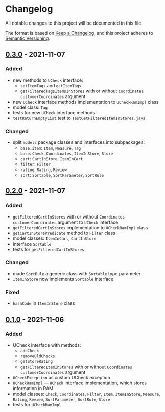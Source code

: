 # Changelog

All notable changes to this project will be documented in this file.

The format is based on [Keep a Changelog](https://keepachangelog.com/en/1.0.0/),
and this project adheres to [Semantic Versioning](https://semver.org/spec/v2.0.0.html).

## [0.3.0] - 2021-11-07

### Added
- new methods to `UCheck` interface:
  - `setItemTags` and `getItemTags`
  - `getFilteredTagsItemsInStores` with or without `Coordinates customerCoordinates` argument
- new `UCheck` interface methods implementation to `UCheckRamImpl` class
- model class: `Tag`
- tests for new `UCheck` interface methods
- `testReturnEmptyList` test to `TestGetFilteredItemInStores.java`

### Changed
- split `models` package classes and interfaces into subpackages:
  - `base.item`: `Item`, `Measure`, `Tag`
  - `base`: `Check`, `Coordinates`, `ItemInStore`, `Store`
  - `cart`: `CartInStore`, `ItemInCart`
  - `filter`: `Filter`
  - `rating`: `Rating`, `Review`
  - `sort`: `Sortable`, `SortParameter`, `SortRule`

## [0.2.0] - 2021-11-07

### Added
- `getFilteredCartInStores` with or without `Coordinates customerCoordinates` argument to `UCheck` interface
- `getFilteredCartInStores` implementation to `UCheckRamImpl` class
- `getCartInStorePredicate` method to `Filter` class
- model classes: `ItemInCart`, `CartInStore`
- interface `Sortable`
- tests for `getFilteredCartInStores`

### Changed
- made `SortRule` a generic class with `Sortable` type parameter
- `ItemInStore` now implements `Sortable` interface

### Fixed
- `hashCode` in `ItemInStore` class

## [0.1.0] - 2021-11-06

### Added
- UCheck interface with methods:
  - `addCheck`
  - `removeOldChecks`
  - `getStoreRating`
  - `getFilteredItemInStores` with or without `Coordinates customerCoordinates` argument
- `UCheckException` as custom UCheck exception
- `UCheckRamImpl` &mdash; `UCheck` interface implementation, which stores information in RAM
- model classes: `Check`, `Coordinates`, `Filter`, `Item`, `ItemInStore`, `Measure`, `Rating`, `Review`, `SortParameter`, `SortRule`, `Store`
- tests for `UCheckRamImpl`

<!-- [unreleased]: https://github.com/DLochmelis33/UCheck/pull/8 -->
[0.3.0]: https://github.com/DLochmelis33/UCheck/compare/v0.2.0...v0.3.0
[0.2.0]: https://github.com/DLochmelis33/UCheck/compare/v0.1.0...v0.2.0
[0.1.0]: https://github.com/DLochmelis33/UCheck/releases/tag/v0.1.0
